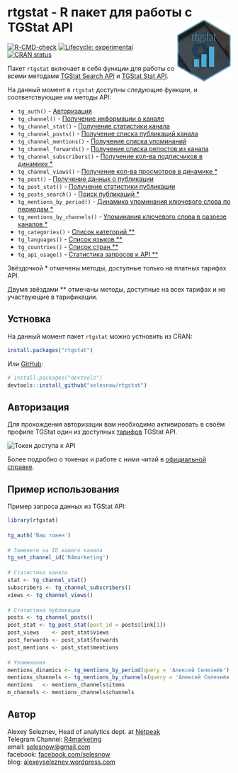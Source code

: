 
# rtgstat - R пакет для работы с TGStat API<a href='https://cran.r-project.org/package=rtgstat'><img src='man/figures/logo.png' align="right" height="138.5" /></a>

<!-- badges: start -->
[![R-CMD-check](https://github.com/selesnow/rtgstat/workflows/R-CMD-check/badge.svg)](https://github.com/selesnow/rtgstat/actions)
[![Lifecycle: experimental](https://img.shields.io/badge/lifecycle-experimental-orange.svg)](https://lifecycle.r-lib.org/articles/stages.html#experimental)
[![CRAN status](https://www.r-pkg.org/badges/version/rtgstat)](https://CRAN.R-project.org/package=rtgstat)
<!-- badges: end -->

Пакет `rtgstat` включает в себя функции для работы со всеми методами [TGStat Search API](https://api.tgstat.ru/docs/ru/start/intro.html#api-%D0%BF%D0%BE%D0%B8%D1%81%D0%BA%D0%B0-api-search) и [TGStat Stat API](https://api.tgstat.ru/docs/ru/start/intro.html#api-%D1%81%D1%82%D0%B0%D1%82%D0%B8%D1%81%D1%82%D0%B8%D0%BA%D0%B8-api-stat). 

На данный момент в `rtgstat` доступны следующие функции, и соответствующие им методы API:

* `tg_auth()` - [Авторизация](https://api.tgstat.ru/docs/ru/start/token.html)
* `tg_channel()` - [Получение информации о канале](https://api.tgstat.ru/docs/ru/channels/get.html)
* `tg_channel_stat()` - [Получение статистики канала](https://api.tgstat.ru/docs/ru/channels/stat.html)
* `tg_channel_posts()` - [Получение списка публикаций канала](https://api.tgstat.ru/docs/ru/channels/posts.html)
* `tg_channel_mentions()` - [Получение списка упоминаний](https://api.tgstat.ru/docs/ru/channels/mentions.html)
* `tg_channel_forwards()` - [Получение списка репостов из канала](https://api.tgstat.ru/docs/ru/channels/forwards.html)
* `tg_channel_subscribers()` - [Получение кол-ва подписчиков в динамике *](https://api.tgstat.ru/docs/ru/channels/subscribers.html)
* `tg_channel_views()` - [Получение кол-ва просмотров в динамике *](https://api.tgstat.ru/docs/ru/channels/views.html)
* `tg_post()` - [Получение данных о публикации](https://api.tgstat.ru/docs/ru/posts/get.html)
* `tg_post_stat()` - [Получение статистики публикации](https://api.tgstat.ru/docs/ru/posts/stat.html)
* `tg_posts_search()` - [Поиск публикаций *](https://api.tgstat.ru/docs/ru/posts/search.html)
* `tg_mentions_by_period()` - [Динамика упоминания ключевого слова по периодам *](https://api.tgstat.ru/docs/ru/words/mentions-by-period.html)
* `tg_mentions_by_channels()` - [Упоминания ключевого слова в разрезе каналов *](https://api.tgstat.ru/docs/ru/words/mentions-by-channels.html)
* `tg_categories()` - [Список категорий **](https://api.tgstat.ru/docs/ru/database/categories.html)
* `tg_languages()` - [Список языков **](https://api.tgstat.ru/docs/ru/database/languages.html)
* `tg_countries()` - [Список стран **](https://api.tgstat.ru/docs/ru/database/countries.html)
* `tg_api_usage()` - [Статистика запросов к API **](https://api.tgstat.ru/docs/ru/usage/stat.html)

Звёздочкой \* отмечены методы, доступные только на платных тарифах API.

Двумя звёздами \*\* отмечаны методы, доступные на всех тарифах и не участвующие в тарификации.

## Устновка

На данный момент пакет `rtgstat` можно устновить из CRAN: 

``` r
install.packages("rtgstat")
```

Или [GitHub](https://github.com/):

``` r
# install.packages("devtools")
devtools::install_github("selesnow/rtgstat")
```

## Авторизация

Для прохождения авторизации вам необходимо активировать в своём профиле TGStat один из доступных [тарифов](https://api.tgstat.ru/) TGStat API.

![Токен доступа к API](http://img.netpeak.ua/alsey/99FBST.png)

Более подробно о токенах и работе с ними читай в [официальной справке](https://api.tgstat.ru/docs/ru/start/token.html).

## Пример использования

Пример запроса данных из TGStat API:

``` r
library(rtgstat)

tg_auth('Ваш токен')

# Замените на ID вашего канала
tg_set_channel_id('R4marketing')

# Статистика канала
stat <- tg_channel_stat()
subscribers <- tg_channel_subscribers()
views <- tg_channel_views()

# Статистика публикации
posts <- tg_channel_posts()
post_stat <- tg_post_stat(post_id = posts$link[1])
post_views    <- post_stat$views
post_forwards <- post_stat$forwards
post_mentions <- post_stat$mentions

# Упоминания
mentions_dinamics <- tg_mentions_by_period(query = 'Алексей Селезнёв')
mentions_channels <- tg_mentions_by_channels(query = 'Алексей Селезнёв')
mentions   <- mentions_channels$items
m_channels <- mentions_channels$channels
```

## Автор
Alexey Seleznev, Head of analytics dept. at [Netpeak](https://netpeak.net)
<Br>Telegram Channel: [R4marketing](https://t.me/R4marketing)
<Br>email: selesnow@gmail.com
<Br>facebook: [facebook.com/selesnow](https://www.facebook.com/selesnow)
<Br>blog: [alexeyseleznev.wordpress.com](https://alexeyseleznev.wordpress.com/)

